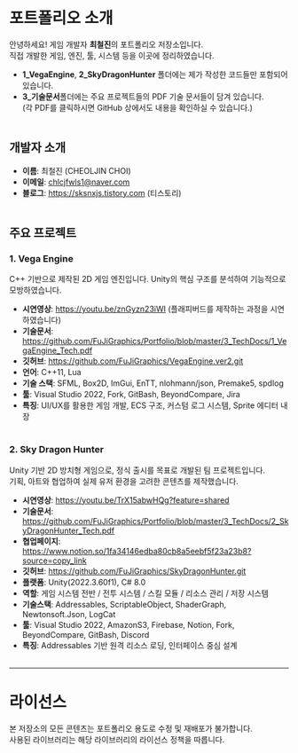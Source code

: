 # 포트폴리오 소개

안녕하세요! 게임 개발자 **최철진**의 포트폴리오 저장소입니다. <br>
직접 개발한 게임, 엔진, 툴, 시스템 등을 이곳에 정리하였습니다. <br>
- **1_VegaEngine**, **2_SkyDragonHunter** 폴더에는 제가 작성한 코드들만 포함되어 있습니다.
- **3_기술문서**폴더에는 주요 프로젝트들의 PDF 기술 문서들이 담겨 있습니다. <br>
(각 PDF를 클릭하시면 GitHub 상에서도 내용을 확인하실 수 있습니다.)<br><br>

## 개발자 소개
- **이름**: 최철진 (CHEOLJIN CHOI)
- **이메일**: chlcjfwls1@naver.com
- **블로그**: https://sksnxjs.tistory.com (티스토리)<br><br>

## 주요 프로젝트

### 1. Vega Engine
C++ 기반으로 제작된 2D 게임 엔진입니다. Unity의 핵심 구조를 분석하여 기능적으로 모방하였습니다.

- **시연영상**: https://youtu.be/znGyzn23iWI (플래피버드를 제작하는 과정을 시연하였습니다)
- **기술문서**: https://github.com/FuJiGraphics/Portfolio/blob/master/3_TechDocs/1_VegaEngine_Tech.pdf
- **깃허브**: https://github.com/FuJiGraphics/VegaEngine.ver2.git
- **언어**: C++11, Lua
- **기술 스택**: SFML, Box2D, ImGui, EnTT, nlohmann/json, Premake5, spdlog
- **툴**: Visual Studio 2022, Fork, GitBash, BeyondCompare, Jira
- **특징**: UI/UX를 활용한 게임 개발, ECS 구조, 커스텀 로그 시스템, Sprite 에디터 내장<br><br>



### 2. Sky Dragon Hunter
Unity 기반 2D 방치형 게임으로, 정식 출시를 목표로 개발된 팀 프로젝트입니다.  
기획, 아트와 협업하여 실제 유저 환경을 고려한 콘텐츠를 제작했습니다.

- **시연영상**: https://youtu.be/TrX15abwHQg?feature=shared
- **기술문서**: https://github.com/FuJiGraphics/Portfolio/blob/master/3_TechDocs/2_SkyDragonHunter_Tech.pdf
- **협업페이지**: https://www.notion.so/1fa34146edba80cb8a5eebf5f23a23b8?source=copy_link
- **깃허브**: https://github.com/FuJiGraphics/SkyDragonHunter.git
- **플랫폼**: Unity(2022.3.60f1), C# 8.0
- **역할**: 게임 시스템 전반 / 전투 시스템 / 스킬 모듈 / 리소스 관리 / 저장 시스템
- **기술스택**: Addressables, ScriptableObject, ShaderGraph, Newtonsoft.Json, LogCat
- **툴**: Visual Studio 2022, AmazonS3, Firebase, Notion, Fork, BeyondCompare, GitBash, Discord
- **특징**: Addressables 기반 원격 리소스 로딩, 인터페이스 중심 설계<br><br>    

---

# 라이선스
본 저장소의 모든 콘텐츠는 포트폴리오 용도로 수정 및 재배포가 불가합니다.<br>
사용된 라이브러리는 해당 라이브러리의 라이선스 정책을 따릅니다.<br><br> 
